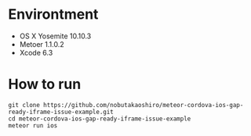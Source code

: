 # Environtment

- OS X Yosemite 10.10.3
- Metoer 1.1.0.2
- Xcode 6.3

# How to run

```
git clone https://github.com/nobutakaoshiro/meteor-cordova-ios-gap-ready-iframe-issue-example.git
cd meteor-cordova-ios-gap-ready-iframe-issue-example
meteor run ios
```

